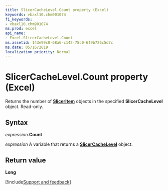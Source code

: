 ```yaml
---
title: SlicerCacheLevel.Count property (Excel)
keywords: vbaxl10.chm901074
f1_keywords:
- vbaxl10.chm901074
ms.prod: excel
api_name:
- Excel.SlicerCacheLevel.Count
ms.assetid: 143e99c0-68a6-c142-75c0-6f9b726c5d7c
ms.date: 05/16/2019
localization_priority: Normal
---
```



# SlicerCacheLevel.Count property (Excel)

Returns the number of **[SlicerItem](Excel.SlicerItem.md)** objects in the specified **SlicerCacheLevel** object. Read-only.


## Syntax

_expression_.**Count**

_expression_ A variable that returns a **[SlicerCacheLevel](Excel.SlicerCacheLevel.md)** object.


## Return value

**Long**




[!include[Support and feedback](~/includes/feedback-boilerplate.md)]